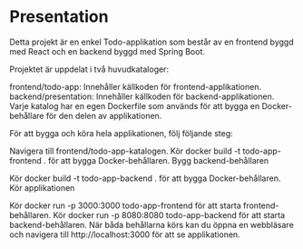 # Presentation

Detta projekt är en enkel Todo-applikation som består av en frontend byggd med React och en backend byggd med Spring Boot.

Projektet är uppdelat i två huvudkataloger:

frontend/todo-app: Innehåller källkoden för frontend-applikationen. backend/presentation: Innehåller källkoden för backend-applikationen. Varje katalog har en egen Dockerfile som används för att bygga en Docker-behållare för den delen av applikationen.

För att bygga och köra hela applikationen, följ följande steg:

Navigera till frontend/todo-app-katalogen. Kör docker build -t todo-app-frontend . för att bygga Docker-behållaren. Bygg backend-behållaren

Kör docker build -t todo-app-backend . för att bygga Docker-behållaren. Kör applikationen

Kör docker run -p 3000:3000 todo-app-frontend för att starta frontend-behållaren. Kör docker run -p 8080:8080 todo-app-backend för att starta backend-behållaren. När båda behållarna körs kan du öppna en webbläsare och navigera till http://localhost:3000 för att se applikationen.
